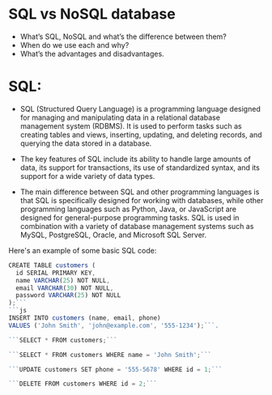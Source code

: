 # SQL vs NoSQL database
- What’s SQL, NoSQL and what’s the difference between them?
- When do we use each and why?
- What’s the advantages and disadvantages.
# SQL:
- SQL (Structured Query Language) is a programming language designed for managing and manipulating data in a relational database management system (RDBMS). It is used to perform tasks such as creating tables and views, inserting, updating, and deleting records, and querying the data stored in a database.

- The key features of SQL include its ability to handle large amounts of data, its support for transactions, its use of standardized syntax, and its support for a wide variety of data types.

- The main difference between SQL and other programming languages is that SQL is specifically designed for working with databases, while other programming languages such as Python, Java, or JavaScript are designed for general-purpose programming tasks. SQL is used in combination with a variety of database management systems such as MySQL, PostgreSQL, Oracle, and Microsoft SQL Server.

Here's an example of some basic SQL code:
```js
CREATE TABLE customers (
  id SERIAL PRIMARY KEY,
  name VARCHAR(25) NOT NULL,
  email VARCHAR(30) NOT NULL,
  password VARCHAR(25) NOT NULL
);```
```js
INSERT INTO customers (name, email, phone)
VALUES ('John Smith', 'john@example.com', '555-1234');```.

```SELECT * FROM customers;```

```SELECT * FROM customers WHERE name = 'John Smith';```

```UPDATE customers SET phone = '555-5678' WHERE id = 1;```

```DELETE FROM customers WHERE id = 2;```
